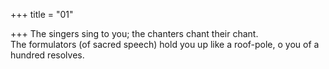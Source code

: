 +++
title = "01"

+++
The singers sing to you; the chanters chant their chant.  
The formulators (of sacred speech) hold you up like a roof-pole, o you  of a hundred resolves.  